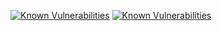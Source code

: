 [![Known Vulnerabilities](https://snyk.io/test/github/binarymist/purpleteam/badge.svg?targetFile=package.json)](https://snyk.io/test/github/binarymist/purpleteam?targetFile=package.json)
[![Known Vulnerabilities](https://snyk.io/test/npm/purpleteam/badge.svg)](https://snyk.io/test/npm/purpleteam)

